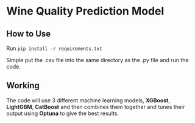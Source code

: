 # Wine Quality Prediction Model

## How to Use
Run `pip install -r requirements.txt`

Simple put the .csv file into the same directory as the .py file and run the code.

## Working
The code will use 3 different machine learning models, **XGBoost**, **LightGBM**, **CatBoost** and then combines them together and tunes their output using **Optuna** to give the best results.
